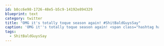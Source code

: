 ```yaml
---
id: b8cc6e98-1726-48e5-b5c9-14192e894329
blueprint: text
category: twitter
title: "OMG it's totally toque season again! #ShitBaldGuysSay"
caption: 'OMG it''s totally toque season again! <span class="hashtag hashtag_local">#<a href="http://tweettemp.darylchymko.ca/?tag=shitbaldguyssay">ShitBaldGuysSay</a>'
tags:
  - ShitBaldGuysSay
---
```

